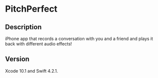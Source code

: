# PitchPerfect

## Description

 iPhone app that records a conversation with you and a friend and plays it back with different audio effects!
 
## Version
 Xcode 10.1 and Swift 4.2.1.
